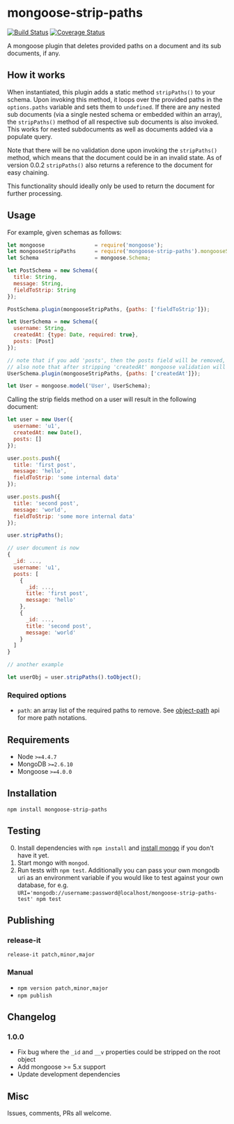 # mongoose-strip-paths

[![Build Status](https://travis-ci.org/wheresvic/mongoose-strip-paths.svg?branch=master)](https://travis-ci.org/wheresvic/mongoose-strip-paths) [![Coverage Status](https://coveralls.io/repos/github/wheresvic/mongoose-strip-paths/badge.svg?branch=master)](https://coveralls.io/github/wheresvic/mongoose-strip-paths?branch=master)

A mongoose plugin that deletes provided paths on a document and its sub documents, if any.

## How it works

When instantiated, this plugin adds a static method `stripPaths()` to your schema. Upon invoking this method, it loops over the provided paths in the `options.paths` variable and sets them to `undefined`. If there are any nested sub documents (via a single nested schema or embedded within an array), the `stripPaths()` method of all respective sub documents is also invoked. This works for nested subdocuments as well as documents added via a populate query.

Note that there will be no validation done upon invoking the `stripPaths()` method, which means that the document could be in an invalid state. As of version 0.0.2 `stripPaths()` also returns a reference to the document for easy chaining. 

This functionality should ideally only be used to return the document for further processing.

## Usage

For example, given schemas as follows:
```javascript
let mongoose                = require('mongoose');
let mongooseStripPaths      = require('mongoose-strip-paths').mongooseStripPaths;
let Schema                  = mongoose.Schema;

let PostSchema = new Schema({
  title: String, 
  message: String,
  fieldToStrip: String
});

PostSchema.plugin(mongooseStripPaths, {paths: ['fieldToStrip']});

let UserSchema = new Schema({
  username: String,
  createdAt: {type: Date, required: true},
  posts: [Post]
});

// note that if you add 'posts', then the posts field will be removed, 
// also note that after stripping 'createdAt' mongoose validation will fail on trying to save it
UserSchema.plugin(mongooseStripPaths, {paths: ['createdAt']}); 

let User = mongoose.model('User', UserSchema);
```

Calling the strip fields method on a user will result in the following document:
```javascript
let user = new User({
  username: 'u1',
  createdAt: new Date(),
  posts: []
});

user.posts.push({
  title: 'first post',
  message: 'hello',
  fieldToStrip: 'some internal data'
});

user.posts.push({
  title: 'second post',
  message: 'world',
  fieldToStrip: 'some more internal data'
});

user.stripPaths();

// user document is now
{
  _id: ...,
  username: 'u1',
  posts: [
    {
      _id: ...,
      title: 'first post',
      message: 'hello'
    },
    {
      _id: ...,
      title: 'second post',
      message: 'world'
    }
  ]
}

// another example

let userObj = user.stripPaths().toObject();

```

### Required options

- `path`: an array list of the required paths to remove. See [object-path](https://www.npmjs.com/package/object-path) api for more path notations.

## Requirements

- Node `>=4.4.7`
- MongoDB `>=2.6.10`
- Mongoose `>=4.0.0`

## Installation

`npm install mongoose-strip-paths`

## Testing

0. Install dependencies with `npm install` and [install mongo](http://docs.mongodb.org/manual/installation/) if you don't have it yet.
1. Start mongo with `mongod`.
2. Run tests with `npm test`. Additionally you can pass your own mongodb uri as an environment variable if you would like to test against your own database, for e.g. `URI='mongodb://username:password@localhost/mongoose-strip-paths-test' npm test`

## Publishing

### release-it

`release-it patch,minor,major`

### Manual

- `npm version patch,minor,major`
- `npm publish`

## Changelog

### 1.0.0

- Fix bug where the `_id` and `__v` properties could be stripped on the root object
- Add mongoose >= 5.x support
- Update development dependencies

## Misc

Issues, comments, PRs all welcome.
